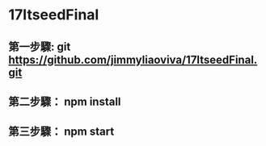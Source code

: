 # 17ItseedFinal


## 第一步驟: git https://github.com/jimmyliaoviva/17ItseedFinal.git
## 第二步驟： npm install
## 第三步驟： npm start